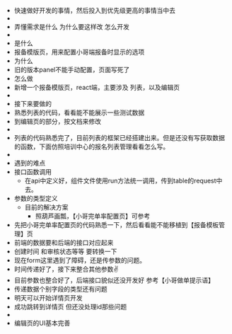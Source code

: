 - 快速做好开发的事情，然后投入到优先级更高的事情当中去
-
- 弄懂需求是什么 为什么要这样改 怎么开发
-
- 是什么
- 报备模版页，用来配置小哥端报备时显示的选项
- 为什么
- 旧的版本panel不能手动配置，页面写死了
- 怎么做
- 新增一个报备模版页，react端，主要涉及 列表，以及编辑页
-
- 接下来要做的
- 熟悉列表的代码，看看能不能展示一些测试数据
- 到编辑页的部分，按文档来修改
-
- 列表的代码熟悉完了，目前列表的框架已经搭建出来。但是还没有写获取数据的函数，下面仿照培训中心的报名列表管理看看怎么写。
-
- 遇到的难点
- 接口函数调用
	- 在api中定义好，组件文件使用run方法统一调用，传到table的request中去。
- 参数的类型定义
	- 目前的解决方案
		- 照葫芦画瓢，【小哥完单率配置页】可参考
- 先把小哥完单率配置页的代码熟悉一下，然后看看能不能移植到【报备模板管理】页
- 前端的数据要和后端的接口对应起来
- 创建时间 和审核状态等等 要转换一下
- 现在form这里遇到了障碍，还是传参数的问题。
- 时间传递好了，接下来整合其他参数✌️
- 目前参数也整合好了，后端接口貌似还没开发好 参考【小哥做单提示语】
- 传递数据个别字段的类型还有问题
- 明天可以开始详情页开发
- 成功跳转到详情页 但还没处理id那些问题
-
- 编辑页的UI基本完善